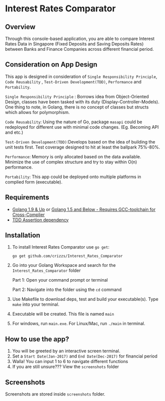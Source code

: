# Interest Rates Comparator

## Overview
Through this console-based application, you are able to compare Interest Rates Data in Singapore (Fixed Deposits and Saving Deposits Rates) between Banks and Finance Companies across different financial period. 

## Consideration on App Design

This app is designed in consideration of `Single Responsibility Principle`, `Code Reusability` , `Test-Driven Development(TDD)`, `Performance` and `Portability`. 

`Single Responsibility Principle` : Borrows idea from Object-Oriented Design, classes have been tasked with its duty (Display-Controller-Models). One thing to note, in Golang, there is no concept of classes but structs which allows for polymorphism. 

`Code Reusability`: Using the nature of Go, package `masapi` could be redeployed for different use with minimal code changes. (Eg. Becoming API and etc.)

`Test-Driven Development(TDD)`:Develops based on the idea of building the unit tests first. Test coverage designed to hit at least the ballpark 75%-80%.

`Performance`: Memory is only allocated based on the data available. Minimize the use of complex structure and try to stay within O(n) performance. 

`Portability`: This app could be deployed onto multiple platforms in complied form (executable).

## Requirements

- [Golang 1.9 & Up](https://golang.org/) or [Golang 1.5 and Below - Requires GCC-toolchain for Cross-Complier](https://golang.org/)
- [TDD Assertion dependency](https://github.com/stretchr/testify)

## Installation

1. To install Interest Rates Comparator use `go get`:

    `go get github.com/crizzs/Interest_Rates_Comparator`

2. Go into your Golang Workspace and search for the `Interest_Rates_Comparator` folder

    Part 1: Open your command prompt or terminal   

    Part 2: Navigate into the folder using the `cd` command 
    
3. Use Makefile to download deps, test and build your executable(s). Type `make` into your terminal.
4. Executable will be created. This file is named `main` 
5. For windows, run `main.exe`. For Linux/Mac, run `./main` in terminal.

## How to use the app?

1. You will be greeted by an interactive screen terminal.
2. Set a `Start Date(Jan-2017)` and `End Date(Dec-2017)` for financial period
3. Walla! You can input 1 to 6 to navigate different functions
4. If you are still unsure??? View the `screenshots` folder

## Screenshots

Screenshots are stored inside `screenshots` folder.
